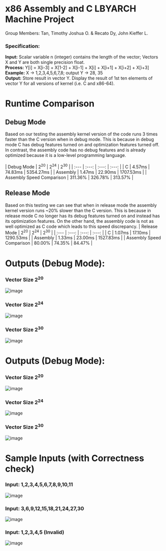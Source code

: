 # x86 Assembly and C LBYARCH Machine Project

Group Members: Tan, Timothy Joshua O. & Recato Dy, John Kieffer L.

### Specification:

**Input:** Scalar variable n (integer) contains the length of the vector; Vectors X and Y are both single precision float. <br>
**Process:** Y[i] = X[i-3] + X[1-2] + X[i-1] + X[i] + X[i+1] + X[i+2] + X[i+3] <br>
**Example:** X -> 1,2,3,4,5,6,7,8; output Y -> 28, 35 <br>
**Output:** Store result in vector Y. Display the result of 1st ten elements of vector Y for all versions of kernel (i.e. C and x86-64). <be>


# Runtime Comparison

## Debug Mode
Based on our testing the assembly kernel version of the code runs 3 times faster than the C version when in debug mode. This is because in debug mode C has debug features turned on and optimization features turned off. In contrast, the assembly code has no debug features and is already optimized because it is a low-level programming language. <br>  
| Debug Mode  | 2<sup>20</sup> | 2<sup>24</sup> | 2<sup>30</sup> | 
| :--- | :---: | :---: | :---: |
| C | 4.57ms | 74.83ms | 5354.27ms |
| Assembly | 1.47ms | 22.90ms | 1707.53ms |
| Assembly Speed Comparison | 311.36% | 326.78% | 313.57% |

## Release Mode
Based on this testing we can see that when in release mode the assembly kernel version runs ~20% slower than the C version. This is because in release mode C no longer has its debug features turned on and instead has its optimization features. On the other hand, the assembly code is not as well optimized as C code which leads to this speed discrepancy.
| Release Mode  | 2<sup>20</sup> | 2<sup>24</sup> | 2<sup>30</sup> | 
| :--- | :---: | :---: | :---: |
| C | 1.07ms | 17.10ms | 1290.53ms |
| Assembly | 1.33ms | 23.00ms | 1527.83ms |
| Assembly Speed Comparison | 80.00% | 74.35% | 84.47% |

# Outputs (Debug Mode):
### Vector Size 2<sup>20</sup> <br>
![image](https://github.com/kiefferdy/lbyarch-mp2/assets/98691592/4c233b3b-a7c3-4ee6-9836-0a70e6e8cdf9) <br>

### Vector Size 2<sup>24</sup> <br>
![image](https://github.com/kiefferdy/lbyarch-mp2/assets/98691592/378c6f4e-a269-4d77-9be7-d744cddc7c87) <br>

### Vector Size 2<sup>30</sup> <br>
![image](https://github.com/kiefferdy/lbyarch-mp2/assets/98691592/35c932a3-de4e-494f-aac5-06dbef5d6cb3) <br>

# Outputs (Debug Mode):
### Vector Size 2<sup>20</sup> <br>
![image](https://github.com/kiefferdy/lbyarch-mp2/assets/98691592/7fb3d3db-a0b2-4dcb-bdca-c360474287b2) <br>
### Vector Size 2<sup>24</sup> <br>
![image](https://github.com/kiefferdy/lbyarch-mp2/assets/98691592/44bc2a7a-942a-418b-b5a3-d4d55439198f) <br>
### Vector Size 2<sup>30</sup> <br>
![image](https://github.com/kiefferdy/lbyarch-mp2/assets/98691592/3f73ea43-dace-4d1e-b3e7-95b3468e2362) <br>

# Sample Inputs (with Correctness check)

### Input: 1,2,3,4,5,6,7,8,9,10,11 <br>
![image](https://github.com/kiefferdy/lbyarch-mp2/assets/98691592/b01fe6ec-db4f-45b7-8b09-34d2551ee5b5) <br>

### Input: 3,6,9,12,15,18,21,24,27,30 <br>
![image](https://github.com/kiefferdy/lbyarch-mp2/assets/98691592/5c00d622-3947-43eb-9c33-25aec91280c0) <br>

### Input: 1,2,3,4,5 (Invalid) <br>
![image](https://github.com/kiefferdy/lbyarch-mp2/assets/98691592/e52f8461-36bf-4c2f-967d-e031878a4fba) <br>



